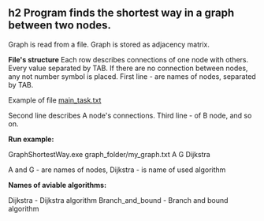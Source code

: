 h2 Program finds the shortest way in a graph between two nodes. 
----------------------------------------------------------------
Graph is read from a file. Graph is stored as adjacency matrix.

**File's structure**
Each row describes connections of one node with others. Every value separated by TAB. If there are no connection between nodes, any not number symbol  is placed. First line  - are names of nodes, separated by TAB.

Example of file [main_task.txt](https://github.com/Corvus5e/Operations_research_labs/blob/master/GraphShortestWay/graphs/main_task.txt)

Second line describes A node's connections.
Third line - of B node, and so on.


**Run example:**

GraphShortestWay.exe graph_folder/my_graph.txt A G Dijkstra

A and G - are names of nodes, Dijkstra - is name of used algorithm

**Names of aviable algorithms:**

Dijkstra         - Dijkstra algorithm
Branch_and_bound - Branch and bound algorithm